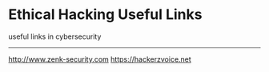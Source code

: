 # Ethical Hacking Useful Links
useful links in cybersecurity
<hr>
<a href="http://www.zenk-security.com">http://www.zenk-security.com</a>
<a href="https://hackerzvoice.net/">https://hackerzvoice.net</a>
<a href=""></a>
<a href=""></a>
<a href=""></a>